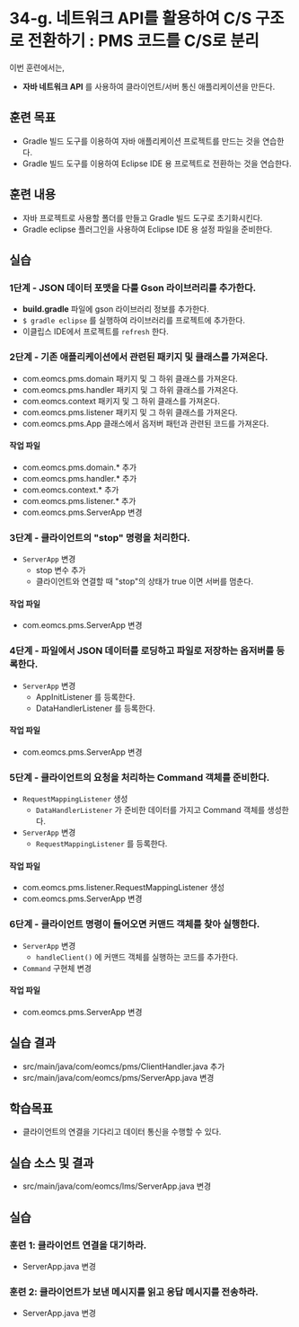 # 34-g. 네트워크 API를 활용하여 C/S 구조로 전환하기 : PMS 코드를 C/S로 분리

이번 훈련에서는,
- **자바 네트워크 API** 를 사용하여 클라이언트/서버 통신 애플리케이션을 만든다. 

## 훈련 목표
- Gradle 빌드 도구를 이용하여 자바 애플리케이션 프로젝트를 만드는 것을 연습한다.
- Gradle 빌드 도구를 이용하여 Eclipse IDE 용 프로젝트로 전환하는 것을 연습한다.

## 훈련 내용
- 자바 프로젝트로 사용할 폴더를 만들고 Gradle 빌드 도구로 초기화시킨다.
- Gradle eclipse 플러그인을 사용하여 Eclipse IDE 용 설정 파일을 준비한다.


## 실습

### 1단계 - JSON 데이터 포맷을 다룰 Gson 라이브러리를 추가한다.

- **build.gradle** 파일에 gson 라이브러리 정보를 추가한다.
- `$ gradle eclipse` 를 실행하여 라이브러리를 프로젝트에 추가한다.
- 이클립스 IDE에서 프로젝트를 `refresh` 한다.

### 2단계 - 기존 애플리케이션에서 관련된 패키지 및 클래스를 가져온다.

- com.eomcs.pms.domain 패키지 및 그 하위 클래스를 가져온다.
- com.eomcs.pms.handler 패키지 및 그 하위 클래스를 가져온다.
- com.eomcs.context 패키지 및 그 하위 클래스를 가져온다.
- com.eomcs.pms.listener 패키지 및 그 하위 클래스를 가져온다.
- com.eomcs.pms.App 클래스에서 옵저버 패턴과 관련된 코드를 가져온다.

#### 작업 파일
- com.eomcs.pms.domain.* 추가
- com.eomcs.pms.handler.* 추가
- com.eomcs.context.* 추가
- com.eomcs.pms.listener.* 추가
- com.eomcs.pms.ServerApp 변경


### 3단계 - 클라이언트의 "stop" 명령을 처리한다.

- `ServerApp` 변경
  - stop 변수 추가
  - 클라이언트와 연결할 때 "stop"의 상태가 true 이면 서버를 멈춘다.

#### 작업 파일
- com.eomcs.pms.ServerApp 변경

### 4단계 - 파일에서 JSON 데이터를 로딩하고 파일로 저장하는 옵저버를 등록한다.

- `ServerApp` 변경
  - AppInitListener 를 등록한다.
  - DataHandlerListener 를 등록한다.

#### 작업 파일
- com.eomcs.pms.ServerApp 변경


### 5단계 - 클라이언트의 요청을 처리하는 Command 객체를 준비한다.

- `RequestMappingListener` 생성
  - `DataHandlerListener` 가 준비한 데이터를 가지고 Command 객체를 생성한다.
- `ServerApp` 변경
  - `RequestMappingListener` 를 등록한다.

#### 작업 파일
- com.eomcs.pms.listener.RequestMappingListener 생성
- com.eomcs.pms.ServerApp 변경

### 6단계 - 클라이언트 명령이 들어오면 커맨드 객체를 찾아 실행한다.

- `ServerApp` 변경
  - `handleClient()` 에 커맨드 객체를 실행하는 코드를 추가한다.
- `Command` 구현체 변경

#### 작업 파일
- com.eomcs.pms.ServerApp 변경


  
## 실습 결과
- src/main/java/com/eomcs/pms/ClientHandler.java 추가
- src/main/java/com/eomcs/pms/ServerApp.java 변경






## 학습목표

- 클라이언트의 연결을 기다리고 데이터 통신을 수행할 수 있다.

## 실습 소스 및 결과

- src/main/java/com/eomcs/lms/ServerApp.java 변경

## 실습  

### 훈련 1: 클라이언트 연결을 대기하라.

- ServerApp.java 변경

### 훈련 2: 클라이언트가 보낸 메시지를 읽고 응답 메시지를 전송하라.

- ServerApp.java 변경

